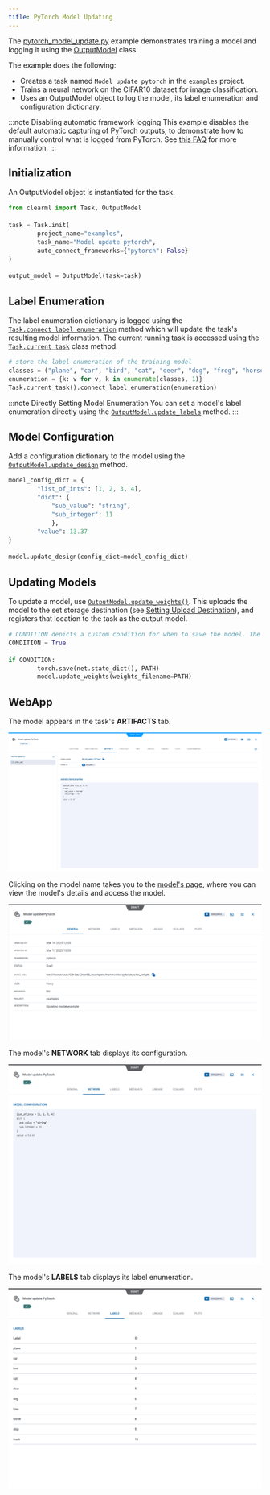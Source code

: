 ```yaml
---
title: PyTorch Model Updating
---
```


The [pytorch_model_update.py](https://github.com/clearml/clearml/blob/master/examples/frameworks/pytorch/pytorch_model_update.py) 
example demonstrates training a model and logging it using the [OutputModel](../../../references/sdk/model_outputmodel.md) 
class. 

The example does the following:
* Creates a task named `Model update pytorch` in the `examples` project.
* Trains a neural network on the CIFAR10 dataset for image classification.
* Uses an OutputModel object to log the model, its label enumeration and configuration dictionary.

:::note Disabling automatic framework logging
This example disables the default automatic capturing of PyTorch outputs, to demonstrate how to manually control what is 
logged from PyTorch. See [this FAQ](../../../faq.md#controlling_logging) for more information. 
::: 

## Initialization
An OutputModel object is instantiated for the task. 

```python
from clearml import Task, OutputModel

task = Task.init(
        project_name="examples",
        task_name="Model update pytorch",
        auto_connect_frameworks={"pytorch": False}
)
 
output_model = OutputModel(task=task)
```

## Label Enumeration
The label enumeration dictionary is logged using the [`Task.connect_label_enumeration`](../../../references/sdk/task.md#connect_label_enumeration) 
method which will update the task's resulting model information. The current running task is accessed using the 
[`Task.current_task`](../../../references/sdk/task.md#taskcurrent_task) class method.

```python
# store the label enumeration of the training model
classes = ("plane", "car", "bird", "cat", "deer", "dog", "frog", "horse", "ship", "truck",)
enumeration = {k: v for v, k in enumerate(classes, 1)}
Task.current_task().connect_label_enumeration(enumeration)
```

:::note Directly Setting Model Enumeration
You can set a model's label enumeration directly using the [`OutputModel.update_labels`](../../../references/sdk/model_outputmodel.md#update_labels) 
method.
:::

## Model Configuration

Add a configuration dictionary to the model using the [`OutputModel.update_design`](../../../references/sdk/model_outputmodel.md#update_design) 
method. 

```python
model_config_dict = {
        "list_of_ints": [1, 2, 3, 4],
        "dict": {
            "sub_value": "string",
            "sub_integer": 11
            },
        "value": 13.37
}
 
model.update_design(config_dict=model_config_dict)
```

## Updating Models
To update a model, use [`OutputModel.update_weights()`](../../../references/sdk/model_outputmodel.md#update_weights). 
This uploads the model to the set storage destination (see [Setting Upload Destination](../../../fundamentals/models.md#setting-upload-destination)), 
and registers that location to the task as the output model. 

```python
# CONDITION depicts a custom condition for when to save the model. The model is saved and then updated in ClearML
CONDITION = True

if CONDITION:
        torch.save(net.state_dict(), PATH)
        model.update_weights(weights_filename=PATH)
```

## WebApp
The model appears in the task's **ARTIFACTS** tab. 

![Task artifacts](../../../img/examples_model_update_artifacts.png)

Clicking on the model name takes you to the [model's page](../../../webapp/webapp_model_viewing.md), where you can view the 
model's details and access the model.

![Model page](../../../img/examples_model_update_model.png)

The model's **NETWORK** tab displays its configuration.

![Model network tab](../../../img/examples_model_update_network.png)

The model's **LABELS** tab displays its label enumeration.

![Model labels](../../../img/examples_model_update_labels.png)

